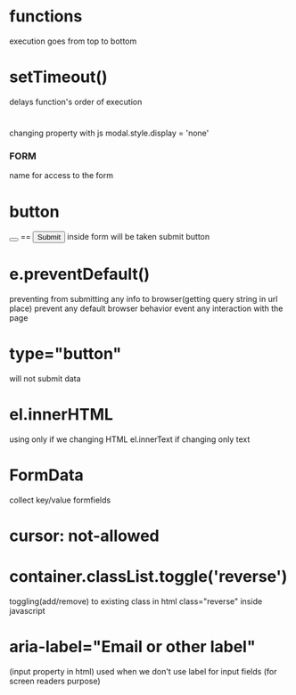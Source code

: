 # functions 
execution goes from top to bottom
# setTimeout() 
delays function's order of execution
#
changing property with js modal.style.display = 'none'

### FORM
<form>
<!-- `<label for="input-id">L a b e l</label>
<input type="text" id="input-id" name="label-name" placeholder="Example"> 
</form>` -->
name for access to the form

# button 
<button></button> == <input type="submit">
 inside form will be taken submit button

# e.preventDefault() 
preventing from submitting any info to browser(getting query string in url place) prevent any default browser behavior 
event any interaction with the page

# type="button" 
will not submit data
# el.innerHTML 
using only if we changing HTML el.innerText if changing only text

# FormData
collect key/value formfields

# cursor: not-allowed

# container.classList.toggle('reverse')  
toggling(add/remove) to existing class in html  class="reverse" inside javascript

# aria-label="Email or other label" 
(input property in html) used when we don't use label for input fields (for screen readers purpose)

